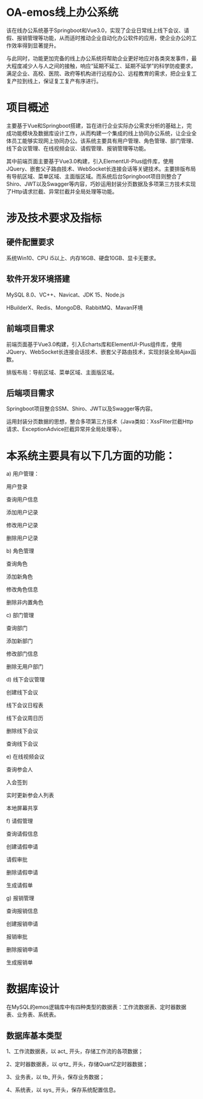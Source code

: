 # OA-emos线上办公系统

该在线办公系统基于Springboot和Vue3.0，实现了企业日常线上线下会议、请假、报销管理等功能，从而适时推动企业自动化办公软件的应用，使企业办公的工作效率得到显著提升。

与此同时，功能更加完备的线上办公系统将帮助企业更好地应对各类突发事件，最大程度减少人与人之间的接触，响应“延期不延工、延期不延学”的科学防疫要求，满足企业、高校、医院、政府等机构进行远程办公、远程教育的需求，把企业复工复产拉到线上，保证复工复产有序进行。

# 项目概述
主要基于Vue和Springboot搭建，旨在进行企业实际办公需求分析的基础上，完成功能模块及数据库设计工作，从而构建一个集成的线上协同办公系统，让企业全体员工能够实现网上协同办公。该系统主要具有用户管理、角色管理、部门管理、线下会议管理、在线视频会议、请假管理、报销管理等功能。

其中前端页面主要基于Vue3.0构建，引入ElementUI-Plus组件库，使用JQuery、嵌套父子路由技术、WebSocket长连接会话等关键技术。主要排版布局有导航区域、菜单区域、主面版区域。而系统后台Springboot项目则整合了Shiro、JWT以及Swagger等内容，巧妙运用封装分页数据及多项第三方技术实现了Http请求拦截、异常拦截并全局处理等功能。

# 涉及技术要求及指标
## 硬件配置要求
系统Win10、CPU i5以上、内存16GB、硬盘10GB、显卡无要求。

## 软件开发环境搭建
MySQL 8.0、VC++、Navicat、JDK 15、Node.js

HBuilderX、Redis、MongoDB、RabbitMQ、Mavan环境

## 前端项目需求
前端页面基于Vue3.0构建，引入Echarts库和ElementUI-Plus组件库，使用JQuery、WebSocket长连接会话技术、嵌套父子路由技术，实现封装全局Ajax函数。

排版布局：导航区域、菜单区域、主面版区域。

## 后端项目需求
Springboot项目整合SSM、Shiro、JWT以及Swagger等内容。

运用封装分页数据的思想，整合多项第三方技术（Java类如：XssFliter拦截Http请求、ExceptionAdvice拦截异常并全局处理等）。

# 本系统主要具有以下几方面的功能：
a)	用户管理：

用户登录

查询用户信息

添加用户记录

修改用户记录

删除用户记录

b)	角色管理

查询角色

添加新角色

修改角色信息

删除非内置角色

c)	部门管理

查询部门

添加新部门

修改部门信息

删除无用户部门

d)	线下会议管理

创建线下会议

线下会议日程表 

线下会议周日历

删除线下会议

查询线下会议

e)	在线视频会议

查询参会人

入会签到

实时更新参会人列表

本地屏幕共享

f)	请假管理

查询请假信息

创建请假申请

请假审批

删除请假申请

生成请假单

g)	报销管理

查询报销信息

创建报销申请

报销审批

删除报销申请

生成报销单

# 数据库设计
在MySQL的emos逻辑库中有四种类型的数据表：工作流数据表、定时器数据表、业务表、系统表。
## 数据库基本类型
1、工作流数据表，以 act_ 开头，存储工作流的各项数据；

2、定时器数据表，以 qrtz_ 开头，存储QuartZ定时器数据；

3、业务表，以 tb_ 开头，保存业务数据；

4、系统表，以 sys_ 开头，保存系统配置信息。
